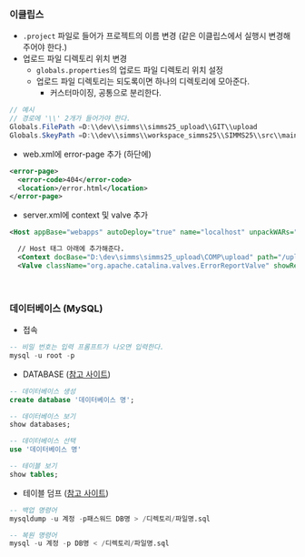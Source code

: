 ### 이클립스

- `.project` 파일로 들어가 프로젝트의 이름 변경 (같은 이클립스에서 실행시 변경해주어야 한다.)
- 업로드 파일 디렉토리 위치 변경
  - `globals.properties`의 업로드 파일 디렉토리 위치 설정
  - 업로드 파일 디렉토리는 되도록이면 하나의 디렉토리에 모아준다.
    - 커스터마이징, 공통으로 분리한다.

```java
// 예시
// 경로에 '\\' 2개가 들어가야 한다.
Globals.FilePath =D:\\dev\\simms\\simms25_upload\\GIT\\upload
Globals.SkeyPath =D:\\dev\\simms\\workspace_simms25\\SIMMS25\\src\\main\\webapp\\skey
```

- web.xml에 error-page 추가 (하단에)

```xml
<error-page>
  <error-code>404</error-code>
  <location>/error.html</location>
</error-page>
```

- server.xml에 context 및 valve 추가

```xml
<Host appBase="webapps" autoDeploy="true" name="localhost" unpackWARs="true">

  // Host 태그 아래에 추가해준다.
  <Context docBase="D:\dev\simms\simms25_upload\COMP\upload" path="/upload" reloadable="true"/>
  <Valve className="org.apache.catalina.valves.ErrorReportValve" showReport="false" showServerInfo="false"/>
```

<br>

### 데이터베이스 (MySQL)

- 접속

```sql
-- 비밀 번호는 입력 프롬프트가 나오면 입력한다.
mysql -u root -p
```

- DATABASE ([참고 사이트](https://offbyone.tistory.com/54))

```sql
-- 데이터베이스 생성
create database '데이터베이스 명';

-- 데이터베이스 보기
show databases;

-- 데이터베이스 선택
use '데이터베이스 명'

-- 테이블 보기
show tables;
```

- 테이블 덤프 ([참고 사이트](http://asq.kr/bug9idAJAKJ3MX))

```sql
-- 백업 명령어
mysqldump -u 계정 -p패스워드 DB명 > /디렉토리/파일명.sql

-- 복원 명령어
mysql -u 계정 -p DB명 < /디렉토리/파일명.sql
```
